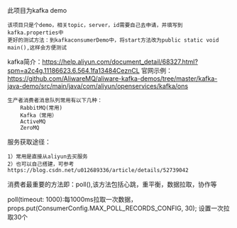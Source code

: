 此项目为kafka demo

    该项目只是个demo，相关topic，server，id需要自己去申请，并填写到kafka.properties中
    更好的测试方法：到kafkaconsumerDemo中，将start方法改为public static void main(),这样会方便测试

kafka简介：https://help.aliyun.com/document_detail/68327.html?spm=a2c4g.11186623.6.564.1fa13484CeznCL
官网示例：https://github.com/AliwareMQ/aliware-kafka-demos/tree/master/kafka-java-demo/src/main/java/com/aliyun/openservices/kafka/ons

    生产者消费者消息队列常用有以下几种：
        RabbitMQ(常用)
        Kafka（常用）       
        ActiveMQ
        ZeroMQ

服务获取途径：
    
    1）常用是直接从aliyun去买服务
    2）也可以自己搭建，可参考https://blog.csdn.net/u012689336/article/details/52739042


消费者最重要的方法即：poll(),该方法包括心跳，重平衡，数据拉取，协作等

poll(timeout: 1000):每1000ms拉取一次数据， props.put(ConsumerConfig.MAX_POLL_RECORDS_CONFIG, 30);  设置一次拉取30个

